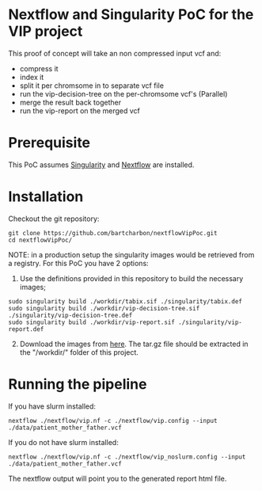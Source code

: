 # Nextflow and Singularity PoC for the VIP project

This proof of concept will take an non compressed input vcf and:
- compress it
- index it
- split it per chromsome in to separate vcf file
- run the vip-decision-tree on the per-chromsome vcf's (Parallel)
- merge the result back together
- run the vip-report on the merged vcf

# Prerequisite
This PoC assumes [Singularity](https://sylabs.io/guides/3.5/admin-guide/installation.html) and [Nextflow](https://www.nextflow.io/docs/latest/getstarted.html#installation) are installed.

# Installation
Checkout the git repository:
```
git clone https://github.com/bartcharbon/nextflowVipPoc.git
cd nextflowVipPoc/
```
NOTE: in a production setup the singularity images would be retrieved from a registry.
For this PoC you have 2 options:

1) Use the definitions provided in this repository to build the necessary images;
```
sudo singularity build ./workdir/tabix.sif ./singularity/tabix.def
sudo singularity build ./workdir/vip-decision-tree.sif ./singularity/vip-decision-tree.def
sudo singularity build ./workdir/vip-report.sif ./singularity/vip-report.def
```

2) Download the images from [here](https://drive.google.com/file/d/1vCIp9K5pq4gPDRS_j6LOAceArXrx_tcy/view?usp=sharing).
The tar.gz file should be extracted in the "/workdir/" folder of this project.

# Running the pipeline
If you have slurm installed:
```
nextflow ./nextflow/vip.nf -c ./nextflow/vip.config --input ./data/patient_mother_father.vcf
```
If you do not have slurm installed:
```
nextflow ./nextflow/vip.nf -c ./nextflow/vip_noslurm.config --input ./data/patient_mother_father.vcf
```
The nextflow output will point you to the generated report html file.

